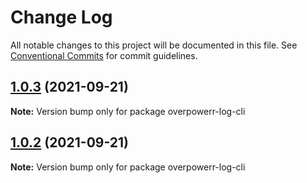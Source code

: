 # Change Log

All notable changes to this project will be documented in this file.
See [Conventional Commits](https://conventionalcommits.org) for commit guidelines.

## [1.0.3](https://github.com/jaesung-nam/lerna-demo/compare/overpowerr-log-cli@1.0.2...overpowerr-log-cli@1.0.3) (2021-09-21)

**Note:** Version bump only for package overpowerr-log-cli





## [1.0.2](https://github.com/jaesung-nam/lerna-demo/compare/overpowerr-log-cli@1.0.1...overpowerr-log-cli@1.0.2) (2021-09-21)

**Note:** Version bump only for package overpowerr-log-cli
